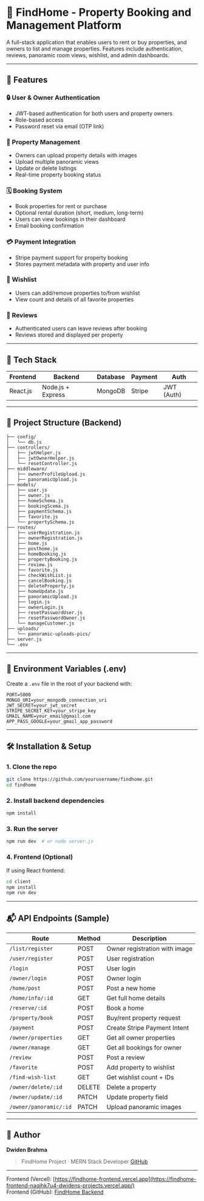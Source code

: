 # 🏡 FindHome - Property Booking and Management Platform

A full-stack application that enables users to rent or buy properties, and owners to list and manage properties. Features include authentication, reviews, panoramic room views, wishlist, and admin dashboards.

---

## 🚀 Features

### 🔒 User & Owner Authentication

- JWT-based authentication for both users and property owners
- Role-based access
- Password reset via email (OTP link)

### 🏡 Property Management

- Owners can upload property details with images
- Upload multiple panoramic views
- Update or delete listings
- Real-time property booking status

### 🗓️ Booking System

- Book properties for rent or purchase
- Optional rental duration (short, medium, long-term)
- Users can view bookings in their dashboard
- Email booking confirmation

### 💳 Payment Integration

- Stripe payment support for property booking
- Stores payment metadata with property and user info

### 🌟 Wishlist

- Users can add/remove properties to/from wishlist
- View count and details of all favorite properties

### 📝 Reviews

- Authenticated users can leave reviews after booking
- Reviews stored and displayed per property

---

## 🧱 Tech Stack

| Frontend | Backend           | Database | Payment | Auth       |
| -------- | ----------------- | -------- | ------- | ---------- |
| React.js | Node.js + Express | MongoDB  | Stripe  | JWT (Auth) |

---

## 📂 Project Structure (Backend)

```
├── config/
│   └── db.js
├── controllers/
│   ├── jwtHelper.js
│   ├── jwtOwnerHelper.js
│   └── resetController.js
├── middleware/
│   ├── ownerProfileUpload.js
│   ├── panoramicUpload.js
├── models/
│   ├── user.js
│   ├── owner.js
│   ├── homeSchema.js
│   ├── bookingScema.js
│   ├── paymentSchema.js
│   ├── favorite.js
│   └── propertySchema.js
├── routes/
│   ├── userRegistration.js
│   ├── ownerRegistration.js
│   ├── home.js
│   ├── posthome.js
│   ├── homeBooking.js
│   ├── propertyBooking.js
│   ├── review.js
│   ├── favorite.js
│   ├── checkWishList.js
│   ├── cancelBooking.js
│   ├── deleteProperty.js
│   ├── homeUpdate.js
│   ├── panoramicUpload.js
│   ├── login.js
│   ├── ownerLogin.js
│   ├── resetPasswordUser.js
│   ├── resetPasswordOwner.js
│   └── manageCustomer.js
├── uploads/
│   └── panoramic-uploads-pics/
├── server.js
└── .env
```

---

## 🔧 Environment Variables (.env)

Create a `.env` file in the root of your backend with:

```env
PORT=5000
MONGO_URI=your_mongodb_connection_uri
JWT_SECRET=your_jwt_secret
STRIPE_SECRET_KEY=your_stripe_key
GMAIL_NAME=your_email@gmail.com
APP_PASS_GOOGLE=your_gmail_app_password
```

---

## 🛠️ Installation & Setup

### 1. Clone the repo

```bash
git clone https://github.com/yourusername/findhome.git
cd findhome
```

### 2. Install backend dependencies

```bash
npm install
```

### 3. Run the server

```bash
npm run dev  # or node server.js
```

### 4. Frontend (Optional)

If using React frontend:

```bash
cd client
npm install
npm run dev
```

---

## 📬 API Endpoints (Sample)

| Route                  | Method | Description                   |
| ---------------------- | ------ | ----------------------------- |
| `/list/register`       | POST   | Owner registration with image |
| `/user/register`       | POST   | User registration             |
| `/login`               | POST   | User login                    |
| `/owner/login`         | POST   | Owner login                   |
| `/home/post`           | POST   | Post a new home               |
| `/home/info/:id`       | GET    | Get full home details         |
| `/reserve/:id`         | POST   | Book a home                   |
| `/property/book`       | POST   | Buy/rent property request     |
| `/payment`             | POST   | Create Stripe Payment Intent  |
| `/owner/properties`    | GET    | Get all owner properties      |
| `/owner/manage`        | GET    | Get all bookings for owner    |
| `/review`              | POST   | Post a review                 |
| `/favorite`            | POST   | Add property to wishlist      |
| `/find-wish-list`      | GET    | Get wishlist count + IDs      |
| `/owner/delete/:id`    | DELETE | Delete a property             |
| `/owner/update/:id`    | PATCH  | Update property field         |
| `/owner/panoramic/:id` | PATCH  | Upload panoramic images       |

---

## 🧰 Author

**Dwiden Brahma**

> FindHome Project · MERN Stack Developer
> [GitHub](https://github.com/Dwidenbrahma)

---

Frontend (Vercel): [https://findhome-frontend.vercel.app](https://findhome-frontend-naqjhk7u4-dwidens-projects.vercel.app/)  
Frontend (GitHub): [FindHome Backend](https://github.com/Dwidenbrahma/findhome-frontend)

